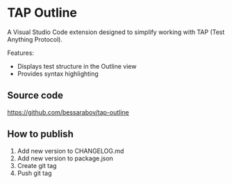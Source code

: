 # TAP Outline

A Visual Studio Code extension designed to simplify working with TAP (Test Anything Protocol).

Features:

 * Displays test structure in the Outline view
 * Provides syntax highlighting

## Source code

https://github.com/bessarabov/tap-outline

## How to publish

 1. Add new version to CHANGELOG.md
 2. Add new version to package.json
 3. Create git tag
 4. Push git tag
